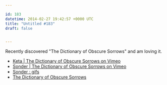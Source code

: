 ```yaml
---

id: 183
datetime: 2014-02-27 19:42:57 +0000 UTC
title: "Untitled #183"
draft: false


---
```


Recently discovered "The Dictionary of Obscure Sorrows" and am loving it. 

 
 * [Keta | The Dictionary of Obscure Sorrows on Vimeo](http://vimeo.com/83258629)
 * [Sonder | The Dictionary of Obscure Sorrows on Vimeo](http://vimeo.com/80318195)
 * [Sonder : gifs](http://www.reddit.com/r/gifs/comments/15qb24/sonder/)
 * [The Dictionary of Obscure Sorrows](http://www.dictionaryofobscuresorrows.com/)


